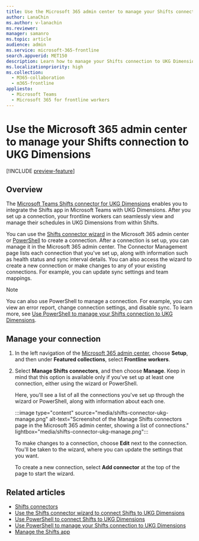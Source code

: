 ```yaml
---
title: Use the Microsoft 365 admin center to manage your Shifts connection to UKG Dimensions
author: LanaChin
ms.author: v-lanachin
ms.reviewer:
manager: samanro
ms.topic: article
audience: admin
ms.service: microsoft-365-frontline
search.appverid: MET150
description: Learn how to manage your Shifts connection to UKG Dimensions in the Microsoft 365 admin center.
ms.localizationpriority: high
ms.collection:
  - M365-collaboration
  - m365-frontline
appliesto:
  - Microsoft Teams
  - Microsoft 365 for frontline workers
---
```


# Use the Microsoft 365 admin center to manage your Shifts connection to UKG Dimensions

[!INCLUDE [preview-feature](includes/preview-feature.md)]

## Overview

The [Microsoft Teams Shifts connector for UKG Dimensions](shifts-connectors.md#microsoft-teams-shifts-connector-for-ukg-dimensions) enables you to integrate the Shifts app in Microsoft Teams with UKG Dimensions. After you set up a connection, your frontline workers can seamlessly view and manage their schedules in UKG Dimensions from within Shifts.

You can use the [Shifts connector wizard](shifts-connector-wizard-ukg.md) in the Microsoft 365 admin center or [PowerShell](shifts-connector-ukg-powershell-setup.md) to create a connection. After a connection is set up, you can manage it in the Microsoft 365 admin center. The Connector Management page lists each connection that you've set up, along with information such as health status and sync interval details. You can also access the wizard to create a new connection or make changes to any of your existing connections. For example, you can update sync settings and team mappings.

> [!NOTE]
> You can also use PowerShell to manage a connection. For example, you can view an error report, change connection settings, and disable sync. To learn more, see [Use PowerShell to manage your Shifts connection to UKG Dimensions](shifts-connector-ukg-powershell-manage.md).

## Manage your connection

1. In the left navigation of the [Microsoft 365 admin center](https://admin.microsoft.com/), choose **Setup**, and then under **Featured collections**, select **Frontline workers**.
2. Select **Manage Shifts connectors**, and then choose **Manage**. Keep in mind that this option is available only if you've set up at least one connection, either using the wizard or PowerShell.

    Here, you'll see a list of all the connections you've set up through the wizard or PowerShell, along with information about each one.

    :::image type="content" source="media/shifts-connector-ukg-manage.png" alt-text="Screenshot of the Manage Shifts connectors page in the Microsoft 365 admin center, showing a list of connections." lightbox="media/shifts-connector-ukg-manage.png":::

    To make changes to a connection, choose **Edit** next to the connection. You'll be taken to the wizard, where you can update the settings that you want.

    To create a new connection, select **Add connector** at the top of the page to start the wizard.


## Related articles

- [Shifts connectors](shifts-connectors.md)
- [Use the Shifts connector wizard to connect Shifts to UKG Dimensions](shifts-connector-wizard-ukg.md)
- [Use PowerShell to connect Shifts to UKG Dimensions](shifts-connector-ukg-powershell-setup.md)
- [Use PowerShell to manage your Shifts connection to UKG Dimensions](shifts-connector-ukg-powershell-manage.md)
- [Manage the Shifts app](/microsoftteams/expand-teams-across-your-org/shifts/manage-the-shifts-app-for-your-organization-in-teams?bc=/microsoft-365/frontline/breadcrumb/toc.json&toc=/microsoft-365/frontline/toc.json)
